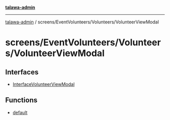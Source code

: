 [**talawa-admin**](../../../../README.md)

***

[talawa-admin](../../../../modules.md) / screens/EventVolunteers/Volunteers/VolunteerViewModal

# screens/EventVolunteers/Volunteers/VolunteerViewModal

## Interfaces

- [InterfaceVolunteerViewModal](interfaces/InterfaceVolunteerViewModal.md)

## Functions

- [default](functions/default.md)
